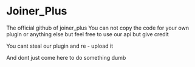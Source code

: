 # Joiner_Plus
The official github of joiner_plus
You can not copy the code for your own plugin or anything else but feel free to use our api but give credit

You cant steal our plugin and re - upload it

And dont just come here to do something dumb
